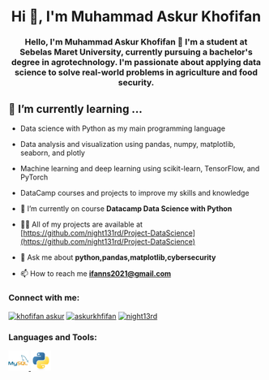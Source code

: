<h1 align="center">Hi 👋, I'm Muhammad Askur Khofifan</h1>
<h3 align="center">Hello, I'm Muhammad Askur Khofifan 👋 I'm a student at Sebelas Maret University, currently pursuing a bachelor's degree in agrotechnology. I'm passionate about applying data science to solve real-world problems in agriculture and food security. 
  
  ## 🌱 I’m currently learning ... 
  - Data science with Python as my main programming language
  - Data analysis and visualization using pandas, numpy, matplotlib, seaborn, and plotly 
  - Machine learning and deep learning using scikit-learn, TensorFlow, and PyTorch
  - DataCamp courses and projects to improve my skills and knowledge</h3>

- 🌱 I’m currently on course **Datacamp Data Science with Python**

- 👨‍💻 All of my projects are available at [https://github.com/night131rd/Project-DataScience](https://github.com/night131rd/Project-DataScience)

- 💬 Ask me about **python,pandas,matplotlib,cybersecurity**

- 📫 How to reach me **ifanns2021@gmail.com**

<h3 align="left">Connect with me:</h3>
<p align="left">
<a href="https://fb.com/khofifan askur" target="blank"><img align="center" src="https://raw.githubusercontent.com/rahuldkjain/github-profile-readme-generator/master/src/images/icons/Social/facebook.svg" alt="khofifan askur" height="30" width="40" /></a>
<a href="https://instagram.com/askurkhfifan" target="blank"><img align="center" src="https://raw.githubusercontent.com/rahuldkjain/github-profile-readme-generator/master/src/images/icons/Social/instagram.svg" alt="askurkhfifan" height="30" width="40" /></a>
<a href="https://discord.gg/night13rd" target="blank"><img align="center" src="https://raw.githubusercontent.com/rahuldkjain/github-profile-readme-generator/master/src/images/icons/Social/discord.svg" alt="night13rd" height="30" width="40" /></a>
</p>

<h3 align="left">Languages and Tools:</h3>
<p align="left"> <a href="https://www.mysql.com/" target="_blank" rel="noreferrer"> <img src="https://raw.githubusercontent.com/devicons/devicon/master/icons/mysql/mysql-original-wordmark.svg" alt="mysql" width="40" height="40"/> </a> <a href="https://www.python.org" target="_blank" rel="noreferrer"> <img src="https://raw.githubusercontent.com/devicons/devicon/master/icons/python/python-original.svg" alt="python" width="40" height="40"/> </a> </p>
